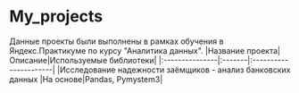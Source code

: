 # My_projects
Данные проекты были выполнены в рамках обучения в Яндекс.Практикуме по курсу "Аналитика данных".
|Название проекта|Описание|Используемые библиотеки|
|:---------------|:-------|:----------------------|
|Исследование надежности заёмщиков - анализ банковских данных |На основе|Pandas, Pymystem3|

